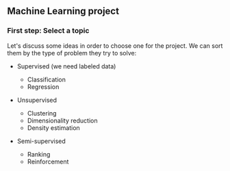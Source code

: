 ## Machine Learning project

### First step: Select a topic

Let's discuss some ideas in order to choose one for the project. 
We can sort them by the type of problem they try to solve:

* Supervised (we need labeled data)
    * Classification
    * Regression

* Unsupervised
    * Clustering
    * Dimensionality reduction
    * Density estimation

* Semi-supervised
    * Ranking
    * Reinforcement

